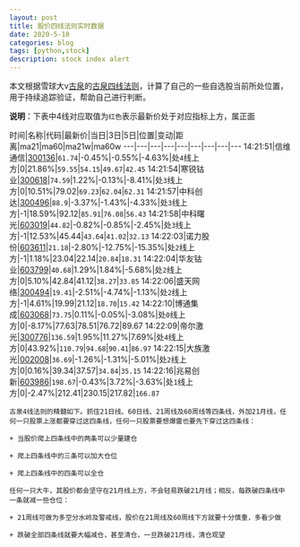 ```yaml
---
layout: post
title: 股价四线法则实时数据
date: 2020-5-10
categories: blog
tags: [python,stock]
description: stock index alert
---
```



本文根据雪球大v[古泉](https://xueqiu.com/u/7148646888)的[古泉四线法则](https://xueqiu.com/7148646888/130498192)，计算了自己的一些自选股当前所处位置，用于持续追踪验证，帮助自己进行判断。

**说明**：下表中4线对应取值为`红色`表示最新价处于对应指标上方，属正面

时间|名称|代码|最新价|当日|3日|5日|位置|变动|距离|ma21|ma60|ma21w|ma60w
---|---|---|---|---|---|---|---|---
14:21:51|信维通信|[300136](https://xueqiu.com/S/SZ300136)|`61.74`|-0.45%|-0.55%|-4.63%|处`4`线上方|0|21.86%|`59.55`|`54.15`|`49.67`|`42.45`
14:21:54|寒锐钴业|[300618](https://xueqiu.com/S/SZ300618)|`74.59`|1.22%|-0.13%|-8.41%|处`3`线上方|0|10.51%|79.02|`69.23`|`62.04`|`62.31`
14:21:57|中科创达|[300496](https://xueqiu.com/S/SZ300496)|`88.9`|-3.37%|-1.43%|-4.33%|处`3`线上方|-1|18.59%|92.12|`85.91`|`76.08`|`56.43`
14:21:58|中科曙光|[603019](https://xueqiu.com/S/SH603019)|`44.82`|-0.82%|-0.85%|-2.45%|处`3`线上方|-1|12.53%|45.44|`43.64`|`41.02`|`32.13`
14:22:03|诺力股份|[603611](https://xueqiu.com/S/SH603611)|`21.18`|-2.80%|-12.75%|-15.35%|处`2`线上方|-1|1.18%|23.04|22.14|`20.84`|`18.31`
14:22:04|华友钴业|[603799](https://xueqiu.com/S/SH603799)|`40.68`|1.29%|1.84%|-5.68%|处`2`线上方|0|5.10%|42.84|41.12|`38.27`|`33.85`
14:22:06|盛天网络|[300494](https://xueqiu.com/S/SZ300494)|`19.41`|-2.51%|-4.74%|-1.13%|处`2`线上方|-1|4.61%|19.99|21.12|`18.70`|`15.42`
14:22:10|博通集成|[603068](https://xueqiu.com/S/SH603068)|`73.75`|0.11%|-0.05%|-3.08%|处`0`线上方|0|-8.17%|77.63|78.51|76.72|89.67
14:22:09|帝尔激光|[300776](https://xueqiu.com/S/SZ300776)|`136.59`|1.95%|11.27%|7.69%|处`4`线上方|0|43.92%|`110.79`|`94.68`|`90.41`|`86.97`
14:22:15|大族激光|[002008](https://xueqiu.com/S/SZ002008)|`36.69`|-1.26%|-1.31%|-5.01%|处`2`线上方|0|0.16%|39.34|37.57|`34.84`|`35.15`
14:22:16|兆易创新|[603986](https://xueqiu.com/S/SH603986)|`198.67`|-0.43%|3.72%|-3.63%|处`1`线上方|0|-2.47%|212.41|230.15|217.82|`166.87`

```
古泉4线法则的精髓如下。抓住21日线、60日线、21周线及60周线等四条线，外加21月线，任何一只股票上涨都要穿过这四条线，任何一只股票要想爆雷也要先下穿过这四条线：

+ 当股价爬上四条线中的两条可以少量建仓

+ 爬上四条线中的三条可以加大仓位

+ 爬上四条线中的四条可以全仓

任何一只大牛，其股价都会坚守在21月线上方，不会轻易跌破21月线；相反，每跌破四条线中一条就减一些仓位：

+ 21周线可做为多空分水岭及警戒线，股价在21周线及60周线下方就要十分慎重，多看少做

+ 跌破全部四条线就要大幅减仓，甚至清仓，一旦跌破21月线，清仓观望
```